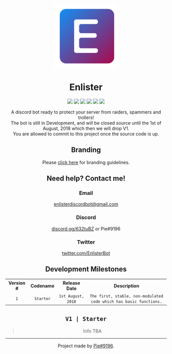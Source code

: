 <p align="center"><img width="200px" src="branding/svg/enlister_fill.svg"></p>

<h1 align="center">Enlister</h1>
<p align="center"><a href="https://github.com/PieBotDevs/enlister/issues" title="Issues need a tissue"><img src="https://img.shields.io/github/issues/PieBotDevs/enlister.svg"></a> <a href="#" title="Forks"><img src="https://img.shields.io/github/forks/PieBotDevs/enlister.svg"></a> <a href="#" title="Total number of stars"><img src="https://img.shields.io/github/stars/PieBotDevs/enlister.svg"></a> <a href="#" title="Number of watchers"><img src="https://img.shields.io/github/watchers/PieBotDevs/enlister.svg"></a> <a href="https://github.com/PieBotDevs/enlister/blob/master/LICENSE" title="MIT License"><img src="https://img.shields.io/github/license/PieBotDevs/enlister.svg"></a> <a href="#" title="Breathe air everyday"><img src="https://img.shields.io/badge/Air%20Quality-Clean-green.svg"></a></p>
<!-- <p align="center"><a href="#" title="Invite the bot to your Discord Server!"><img width="200px" src="branding/img/invite2.png"></a></p> -->

<p align="center">A discord bot ready to protect your server from raiders, spammers and trollers!<br>The bot is still in Development, and will be closed source until the 1st of August, 2018 which then we will drop V1.<br>You are allowed to commit to this project once the source code is up.</p>

<!-- <h2 align="center">Features</h2>
<p align="center">Nothing</p> -->

<h2 align="center">Branding</h2>
<p align="center">Please <a href="https://github.com/PieBotDevs/enlister/blob/master/branding/README.md" title="Click here for branding guidelines!">click here</a> for branding guidelines.</p>

<h2 align="center">Need help? Contact me!</h2>
<h3 align="center">Email</h3>
<p align="center"><a href="mailto:enlisterdiscordbot@gmail.com" title="Email me!">enlisterdiscordbot@gmail.com</a>
<h3 align="center">Discord</h3>
<p align="center"><a href="https://discord.gg/632tuBZ" title="Join the Discord Server.">discord.gg/632tuBZ</a> or Pie#9196</p>
<h3 align="center">Twitter</h3>
<p align="center"><a href="https://twitter.com/EnlisterBot" title="Tweet at me!">twitter.com/EnlisterBot</a></p>

<h2 align="center">Development Milestones</h2>
<p align="center">
<table align="center">
  <tr align="center">
    <th align="center">Version #</th>
    <th align="center">Codename</th>
    <th align="center">Release Date</th>
    <th align="center">Description</th>
  </tr>
  <tr align="center">
    <td align="center"><code>1</code></td>
    <td align="center"><code>Starter</code></td>
    <td align="center"><code>1st August, 2018</code></td>
    <td align="center"><code>The first, stable, non-modulated code which has basic functions.</code></td>
  </tr>
</table>
</p>

<h2 align="center"><code>V1 | Starter</code></h2>
<blockquote align="center">Info TBA</blockquote>

<hr>
<p align="center">Project made by <a href="#">Pie#9196</a>.</p>
<!-- <p align="center">This version will include a early dashboard, electron application and the bot itself. We will also have a setup guide for selfhosting and a configure setup as the first thing when invited.</p> -->
<!-- # Some other stuff
### Why do I need this stupid bot?
Well it's just a bot to protect your discord server. Raiders come on my servers alot and Dyno, or any other moderation bot was a pain to setup and I didn't have time to, that's why I made Enlister bot. I am attempting to make this bot the most easiest/simple, effective and always online bot. If you want to help me with this project, dm me on discord, Pie#9196. Basically I'll be making a electron application, and a express.js website. I already know electron so express should be also easy.
### I still don't want the bot, can this bot do anything else useful at all?
Not yet. We are still focusing on protecting your server(s) as our main goal, we will then move over to music and so on.
### Can I fork this bot and suggest edits?
Sure.
### When automod?
Soon™
### Whomst made this bot again?
Currently just me. Pie#9196. After the kind of success of PieBot and death as well, I finally decided to put my fingers and sweat into a different bot which will help servers with moderation, a lightweight, simple, and easy to use bot. That is my goal with this bot. I work everyday after school to improve on this bot. Be aware that this is still a very early bot and is hosted locally on my own PC. I'll be moving to servers later on hopefully but for now, keeping discord servers secure is my main goal (oh but pie there's already great bots) they don't do the things I want them to do though, either they are focused morely on music and so on or they can't manage my server when I am away, for me, moderation comes first.
# Selfhosting the bot
### Introduction
1. Breathe air. -->
